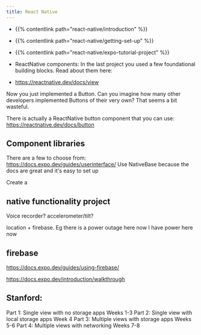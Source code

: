 ```yaml
---
title: React Native
---
```


- {{% contentlink path="react-native/introduction" %}}
- {{% contentlink path="react-native/getting-set-up" %}}
- {{% contentlink path="react-native/expo-tutorial-project" %}}


- ReactNative components:
  In the last project you used a few foundational building blocks. Read about them here:
- https://reactnative.dev/docs/view

Now you just implemented a Button. Can you imagine how many other developers implemented Buttons of their very own? That seems a bit wasteful.

There is actually a ReactNative button component that you can use: https://reactnative.dev/docs/button



## Component libraries

There are a few to choose from: https://docs.expo.dev/guides/userinterface/
Use NativeBase because the docs are great and it's easy to set up

Create a



## native functionality project

Voice recorder?
accelerometer/tilt?

location + firebase.
Eg there is a power outage here now
I have power here now


## firebase

https://docs.expo.dev/guides/using-firebase/




https://docs.expo.dev/introduction/walkthrough





## Stanford:

Part 1: Single view with no storage apps
Weeks 1-3
Part 2: Single view with local storage apps
Week 4
Part 3: Multiple views with storage apps
Weeks 5-6
Part 4: Multiple views with networking
Weeks 7-8
